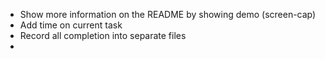 * Show more information on the README by showing demo (screen-cap)
* Add time on current task
* Record all completion into separate files 
* 